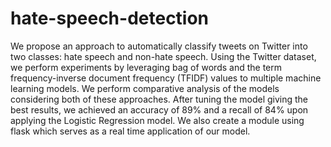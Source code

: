 # hate-speech-detection
We propose an approach to automatically classify tweets on Twitter into two classes: hate speech and non-hate speech. Using the Twitter dataset, we perform experiments by leveraging bag of words and the term frequency-inverse document frequency (TFIDF) values to multiple machine learning models. We perform comparative analysis of the models considering both of these approaches. After tuning the model giving the best results, we achieved an accuracy of 89% and a recall of 84% upon applying the Logistic Regression model. We also create a module using flask which serves as a real time application of our model.
